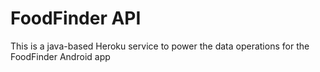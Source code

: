 # FoodFinder API

This is a java-based Heroku service to power the data operations for the FoodFinder Android app